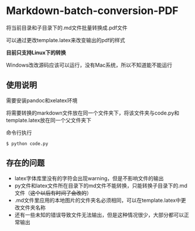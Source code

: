 # Markdown-batch-conversion-PDF
将当前目录和子目录下的.md文件批量转换成.pdf文件

可以通过更改template.latex来改变输出的pdf的样式

**目前只支持Linux下的转换**

Windows改改源码应该可以运行，没有Mac系统，所以不知道能不能运行
## 使用说明
需要安装pandoc和xelatex环境

将需要转换的markdown文件放在同一个文件夹下，将该文件夹与code.py和template.latex放在同一个父文件夹下

命令行执行
```
$ python code.py
```
## 存在的问题
- latex字体库里没有的字符会出现warning，但是不影响文件的输出
- py文件和latex文件所在目录下的md文件不能转换，只能转换子目录下的.md文件（~~这个以后有时间了会改的~~）
- .md文件里应用的本地图片的文件夹名必须相同，可以在template.latex中更改文件夹名称
- 还有一些未知的错误导致文件无法输出，但是这种情况很少，大部分都可以正常输出
